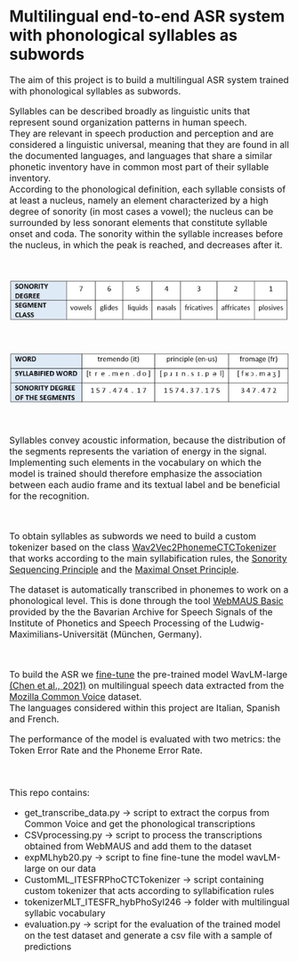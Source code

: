 # Multilingual end-to-end ASR system with phonological syllables as subwords

<font size="3">

The aim of this project is to build a multilingual ASR system trained with phonological syllables as subwords.

Syllables can be described broadly as linguistic units that represent sound organization patterns in human speech.  <br/>
They are relevant in speech production and perception and are considered a linguistic universal, meaning that they are found in all the documented languages, and languages that share a similar phonetic inventory have in common most part of their syllable inventory. <br/>
According to the phonological definition, each syllable consists of at least a nucleus, namely an element characterized by a high degree of sonority (in most cases a vowel); the nucleus can be surrounded by less sonorant elements that constitute syllable onset and coda. The sonority within the syllable increases before the nucleus, in which the peak is reached, and decreases after it.

<br/>

![Sonority scale](images/SonorityScale1.JPG)

<br/>

![Syllable structure](images/SyllableStructure1.JPG)

<br/>

Syllables convey acoustic information, because the distribution of the segments represents the variation of energy in the signal. <br/> Implementing such elements in the vocabulary on which the model is trained should therefore emphasize the association between each audio frame and its textual label and be beneficial for the recognition. 


<br/>

To obtain syllables as subwords we need to build a custom tokenizer based on the class [Wav2Vec2PhonemeCTCTokenizer](https://github.com/huggingface/transformers/blob/v4.24.0/src/transformers/models/wav2vec2_phoneme/tokenization_wav2vec2_phoneme.py#L94) that works according to the main syllabification rules, the [Sonority Sequencing Principle](http://www.ai.mit.edu/projects/dm/featgeom/clements90.pdf) and the [Maximal Onset Principle](https://dspace.mit.edu/handle/1721.1/16397).

The dataset is automatically transcribed in phonemes to work on a phonological level. This is done through the tool [WebMAUS Basic](https://clarin.phonetik.uni-muenchen.de/BASWebServices/interface/WebMAUSBasic) provided by the the Bavarian Archive for Speech Signals of the Institute of Phonetics and Speech Processing of the Ludwig-Maximilians-Universität (München, Germany).

<br/>

To build the ASR we [fine-tune](https://huggingface.co/blog/fine-tune-wav2vec2-english) the pre-trained model WavLM-large [(Chen et al., 2021)](https://arxiv.org/abs/2110.13900) on multilingual speech data extracted from the [Mozilla Common Voice](https://commonvoice.mozilla.org/it?gclid=Cj0KCQiA2-2eBhClARIsAGLQ2RlkVJtTFkEemoK3FvlpTxtFwuXvAHGOHadvXjzcbrx-R2Jw9eNdES8aAhcPEALw_wcB) dataset. <br/>
The languages considered within this project are Italian, Spanish and French. <br/>

The performance of the model is evaluated with two metrics: the Token Error Rate and the Phoneme Error Rate.
<br/>
<br/>
<br/>

This repo contains:


* get_transcribe_data.py -> script to extract the corpus from Common Voice and get the phonological transcriptions
* CSVprocessing.py -> script to process the transcriptions obtained from WebMAUS and add them to the dataset
* expMLhyb20.py -> script to fine fine-tune the model wavLM-large on our data
* CustomML_ITESFRPhoCTCTokenizer -> script containing custom tokenizer that acts according to syllabification rules
* tokenizerMLT_ITESFR_hybPhoSyl246 -> folder with multilingual syllabic vocabulary
* evaluation.py -> script for the evaluation of the trained model on the test dataset and generate a csv file with a sample of predictions 


</font>


